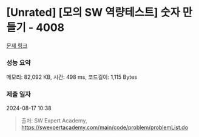 # [Unrated] [모의 SW 역량테스트] 숫자 만들기 - 4008 

[문제 링크](https://swexpertacademy.com/main/code/problem/problemDetail.do?contestProbId=AWIeRZV6kBUDFAVH) 

### 성능 요약

메모리: 82,092 KB, 시간: 498 ms, 코드길이: 1,115 Bytes

### 제출 일자

2024-08-17 10:38



> 출처: SW Expert Academy, https://swexpertacademy.com/main/code/problem/problemList.do